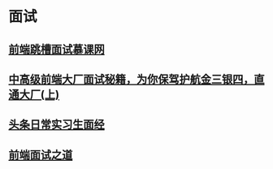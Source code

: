 # 面试
## [前端跳槽面试慕课网](http://note.youdao.com/noteshare?id=430e34a775dbefdb688da863e888ca02&sub=29DF1EC839734138A3F2457D4D6CF84D)

## [中高级前端大厂面试秘籍，为你保驾护航金三银四，直通大厂(上)](https://juejin.im/post/5c64d15d6fb9a049d37f9c20)

## [头条日常实习生面经](https://www.cnblogs.com/lhh520/p/10321103.html)

##  [前端面试之道](https://juejin.im/book/5bdc715fe51d454e755f75ef/section/5c024ecbf265da616a476638)